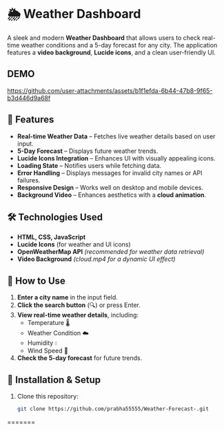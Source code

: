 
# 🌦 Weather Dashboard

A sleek and modern **Weather Dashboard** that allows users to check real-time weather conditions and a 5-day forecast for any city. The application features a **video background**, **Lucide icons**, and a clean user-friendly UI.

## DEMO

https://github.com/user-attachments/assets/b1f1efda-6b44-47b8-9f65-b3d446d9a68f

## 🚀 Features

- **Real-time Weather Data** – Fetches live weather details based on user input.
- **5-Day Forecast** – Displays future weather trends.
- **Lucide Icons Integration** – Enhances UI with visually appealing icons.
- **Loading State** – Notifies users while fetching data.
- **Error Handling** – Displays messages for invalid city names or API failures.
- **Responsive Design** – Works well on desktop and mobile devices.
- **Background Video** – Enhances aesthetics with a **cloud animation**.

## 🛠 Technologies Used

- **HTML, CSS, JavaScript**
- **Lucide Icons** (for weather and UI icons)
- **OpenWeatherMap API** *(recommended for weather data retrieval)*
- **Video Background** *(cloud.mp4 for a dynamic UI effect)*


## 🎯 How to Use

1. **Enter a city name** in the input field.
2. **Click the search button** (🔍) or press Enter.
3. **View real-time weather details**, including:
   - Temperature 🌡️
   - Weather Condition ☁️
   - Humidity 💧
   - Wind Speed 💨
4. **Check the 5-day forecast** for future trends.

## 🔧 Installation & Setup

1. Clone this repository:
   ```bash
   git clone https://github.com/prabha55555/Weather-Forecast-.git
=======

